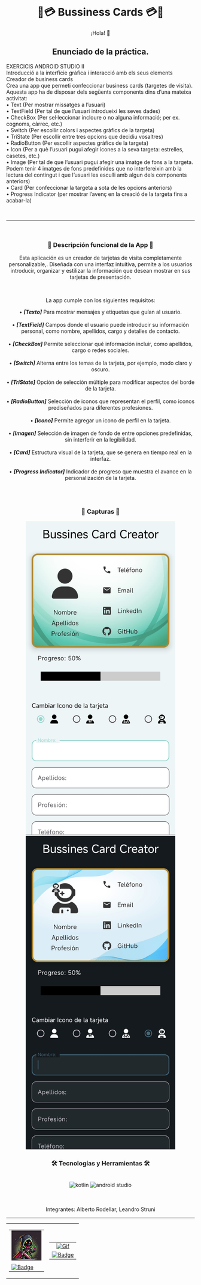 <div align="center">

# 💸💳 Bussiness Cards 💳💸

¡Hola! 👋 <br>

## Enunciado de la práctica.

<p align="left">
 EXERCICIS ANDROID STUDIO II</br>
Introducció a la interfície gràfica i interacció amb els seus elements</br>
 Creador de business cards</br>
Crea una app que permeti confeccionar business cards (targetes de visita).</br>
Aquesta app ha de disposar dels següents components dins d’una mateixa activitat:</br>
• Text (Per mostrar missatges a l’usuari)</br>
• TextField (Per tal de que l’usuari introdueixi les seves dades)</br>
• CheckBox (Per sel·leccionar incloure o no alguna informació; per ex. cognoms,
càrrec, etc.)</br>
• Switch (Per escollir colors i aspectes gràfics de la targeta)</br>
• TriState (Per escollir entre tres opcions que decidiu vosaltres)</br>
• RadioButton (Per escollir aspectes gràfics de la targeta)</br>
• Icon (Per a què l’usuari pugui afegir icones a la seva targeta: estrelles, casetes, etc.)</br>
• Image (Per tal de que l’usuari pugui afegir una imatge de fons a la targeta. Podem
tenir 4 imatges de fons predefinides que no interfereixin amb la lectura del contingut i
que l’usuari les esculli amb algun dels components anteriors)</br>
• Card (Per confeccionar la targeta a sota de les opcions anteriors)</br>
• Progress Indicator (per mostrar l’avenç en la creació de la targeta fins a acabar-la)</br>
   
</p>


</br>


---

</br>

### 📝 **Descripción funcional de la App** 📝


<p>
Esta aplicación es un creador de tarjetas de visita completamente personalizable,. Diseñada con una interfaz intuitiva, permite a los usuarios introducir, organizar y estilizar la información que desean mostrar en sus tarjetas de presentación.</br>
</p>
</br>


<p>
 La app cumple con los siguientes requisitos:</br>

• ***[Texto]*** Para mostrar mensajes y etiquetas que guían al usuario.</br>
</br>
• ***[TextField]*** Campos donde el usuario puede introducir su información personal, como nombre, apellidos, cargo y detalles de contacto.</br>
</br>
• ***[CheckBox]*** Permite seleccionar qué información incluir, como apellidos, cargo o redes sociales.</br>
</br>
• ***[Switch]*** Alterna entre los temas de la tarjeta, por ejemplo, modo claro y oscuro.</br>
</br>
• ***[TriState]*** Opción de selección múltiple para modificar aspectos del borde de la tarjeta.</br>
</br>
• ***[RadioButton]*** Selección de iconos que representan el perfil, como iconos prediseñados para diferentes profesiones.</br>
</br>
• ***[Icono]*** Permite agregar un icono de perfil en la tarjeta.</br>
</br>
• ***[Imagen]*** Selección de imagen de fondo de entre opciones predefinidas, sin interferir en la legibilidad.</br>
</br>
• ***[Card]*** Estructura visual de la tarjeta, que se genera en tiempo real en la interfaz.</br>
</br>
• ***[Progress Indicator]*** Indicador de progreso que muestra el avance en la personalización de la tarjeta.</br>
</br>
</p>
</br>

### 📸 **Capturas** 📸

<div align="center">
  <img src="app/src/main/res/drawable/print_readme_1.jpg" alt="Captura_1" width="400"/>
  <img src="app/src/main/res/drawable/print_readme_2.jpg" alt="Captura_2" width="400"/>
</div>


### 🛠️ Tecnologías y Herramientas 🛠️

</br>

<img alt="kotlin" src="https://user-images.githubusercontent.com/25181517/185062810-7ee0c3d2-17f2-4a98-9d8a-a9576947692b.png" width="80"/>  
<img alt="android studio" src="https://user-images.githubusercontent.com/25181517/192108895-20dc3343-43e3-4a54-a90e-13a4abbc57b9.png" width="80"/><br><br><br>


<p>
  Integrantes:
  Alberto Rodellar,
  Leandro Struni</br>
</p>

***


<table align="center">
  <tr>
    <td>
      <table align="center">
        <tr>
          <td align="center">
            <a href="https://github.com/LeanEmanuel">
              <img src="https://github.com/LeanEmanuel/Images/blob/main/Leandro.png" alt="Mini Leandro" width="80">
            </a>
          </td>
        </tr>
        <tr>
          <td>
            <a href="https://github.com/LeanEmanuel">
              <img src="https://img.shields.io/badge/LeanEmanuel-Git?style=flat&logo=github&logoColor=white&labelColor=black&color=50e520&label=GitHub" alt="Badge">
            </a>
          </td>
        </tr>
      </table>
    </td>
    <td>
      <table align="center">
        <tr>
          <td align="center">
            <a href="https://github.com/AlbertoRodellar">
              <img src="https://media.tenor.com/33I1sOQI3V4AAAAi/heimerdinger.gif" alt="Gif" width="80">
            </a>
          </td>
        </tr>
        <tr>
          <td>
            <a href="https://github.com/AlbertoRodellar">
              <img src="https://img.shields.io/badge/AlbertoRodellar-Git?style=flat&logo=github&logoColor=white&labelColor=black&color=50e520&label=GitHub" alt="Badge">
            </a>
          </td>
        </tr>
      </table>
    </td>
  </tr>
</table>
 

<!-- Logo GitHub -->

</div>
